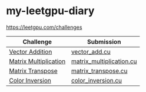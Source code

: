 # my-leetgpu-diary
https://leetgpu.com/challenges

| Challenge  | Submission |
| ------------- | ------------- |
| [Vector Addition](https://leetgpu.com/challenges/vector-addition)  | [vector_add.cu](vector_add.cu)  |
| [Matrix Multiplication](https://leetgpu.com/challenges/matrix-multiplication)  | [matrix_multiplication.cu](matrix_multiplication.cu)  |
| [Matrix Transpose](https://leetgpu.com/challenges/matrix-transpose) | [matrix_transpose.cu](matrix_transpose.cu) |
| [Color Inversion](https://leetgpu.com/challenges/color-inversion) | [color_inversion.cu](color_inversion.cu) |
